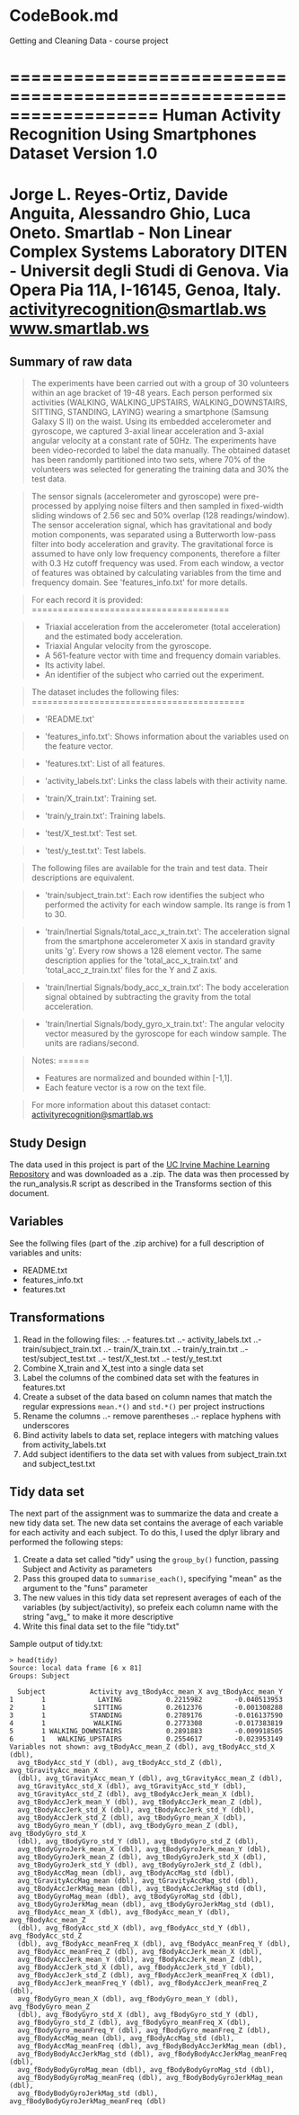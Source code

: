 # CodeBook.md

Getting and Cleaning Data - course project

==================================================================
Human Activity Recognition Using Smartphones Dataset
Version 1.0
==================================================================
Jorge L. Reyes-Ortiz, Davide Anguita, Alessandro Ghio, Luca Oneto.
Smartlab - Non Linear Complex Systems Laboratory
DITEN - Universit<E0> degli Studi di Genova.
Via Opera Pia 11A, I-16145, Genoa, Italy.
activityrecognition@smartlab.ws
www.smartlab.ws
==================================================================


## Summary of raw data

> The experiments have been carried out with a group of 30 volunteers within an age bracket of 19-48 years. Each person performed six activities (WALKING, WALKING_UPSTAIRS, WALKING_DOWNSTAIRS, SITTING, STANDING, LAYING) wearing a smartphone (Samsung Galaxy S II) on the waist. Using its embedded accelerometer and gyroscope, we captured 3-axial linear acceleration and 3-axial angular velocity at a constant rate of 50Hz. The experiments have been video-recorded to label the data manually. The obtained dataset has been randomly partitioned into two sets, where 70% of the volunteers was selected for generating the training data and 30% the test data. 

> The sensor signals (accelerometer and gyroscope) were pre-processed by applying noise filters and then sampled in fixed-width sliding windows of 2.56 sec and 50% overlap (128 readings/window). The sensor acceleration signal, which has gravitational and body motion components, was separated using a Butterworth low-pass filter into body acceleration and gravity. The gravitational force is assumed to have only low frequency components, therefore a filter with 0.3 Hz cutoff frequency was used. From each window, a vector of features was obtained by calculating variables from the time and frequency domain. See 'features_info.txt' for more details. 

>For each record it is provided:
======================================

>- Triaxial acceleration from the accelerometer (total acceleration) and the estimated body acceleration.
>- Triaxial Angular velocity from the gyroscope. 
>- A 561-feature vector with time and frequency domain variables. 
>- Its activity label. 
>- An identifier of the subject who carried out the experiment.

>The dataset includes the following files:
=========================================

>- 'README.txt'

>- 'features_info.txt': Shows information about the variables used on the feature vector.

>- 'features.txt': List of all features.

>- 'activity_labels.txt': Links the class labels with their activity name.

>- 'train/X_train.txt': Training set.

>- 'train/y_train.txt': Training labels.

>- 'test/X_test.txt': Test set.

>- 'test/y_test.txt': Test labels.

>The following files are available for the train and test data. Their descriptions are equivalent. 

>- 'train/subject_train.txt': Each row identifies the subject who performed the activity for each window sample. Its range is from 1 to 30. 

>- 'train/Inertial Signals/total_acc_x_train.txt': The acceleration signal from the smartphone accelerometer X axis in standard gravity units 'g'. Every row shows a 128 element vector. The same description applies for the 'total_acc_x_train.txt' and 'total_acc_z_train.txt' files for the Y and Z axis. 

>- 'train/Inertial Signals/body_acc_x_train.txt': The body acceleration signal obtained by subtracting the gravity from the total acceleration. 

>- 'train/Inertial Signals/body_gyro_x_train.txt': The angular velocity vector measured by the gyroscope for each window sample. The units are radians/second. 

>Notes: 
======
>- Features are normalized and bounded within [-1,1].
>- Each feature vector is a row on the text file.

>For more information about this dataset contact: activityrecognition@smartlab.ws

## Study Design

The data used in this project is part of the [UC Irvine Machine Learning Repository](https://archive.ics.uci.edu/ml/datasets.html) and was downloaded as a .zip.  The data was then processed by the run_analysis.R script as described in the Transforms section of this document.

## Variables

See the follwing files (part of the .zip archive) for a full description of variables and units:
- README.txt
- features_info.txt
- features.txt

## Transformations
1. Read in the following files:
..- features.txt
..- activity_labels.txt
..- train/subject_train.txt
..- train/X_train.txt
..- train/y_train.txt
..- test/subject_test.txt
..- test/X_test.txt
..- test/y_test.txt
2. Combine X_train and X_test into a single data set
3. Label the columns of the combined data set with the features in features.txt
4. Create a subset of the data based on column names that match the regular expressions `mean.*()` and `std.*()` per project instructions
5. Rename the columns
..- remove parentheses
..- replace hyphens with underscores
6. Bind activity labels to data set, replace integers with matching values from activity_labels.txt
7. Add subject identifiers to the data set with values from subject_train.txt and subject_test.txt

## Tidy data set

The next part of the assignment was to summarize the data and create a new tidy data set.  The new data set contains the average of each variable for each activity and each subject.  To do this, I used the dplyr library and performed the following steps:
1. Create a data set called "tidy" using the `group_by()` function, passing Subject and Activity as parameters
2. Pass this grouped data to `summarise_each()`, specifying "mean" as the argument to the "funs" parameter
3. The new values in this tidy data set represent averages of each of the variables (by subject/activity), so prefeix each column name with the string "avg_" to make it more descriptive
4. Write this final data set to the file "tidy.txt"

Sample output of tidy.txt:

```
> head(tidy)
Source: local data frame [6 x 81]
Groups: Subject

  Subject           Activity avg_tBodyAcc_mean_X avg_tBodyAcc_mean_Y
1       1             LAYING           0.2215982        -0.040513953
2       1            SITTING           0.2612376        -0.001308288
3       1           STANDING           0.2789176        -0.016137590
4       1            WALKING           0.2773308        -0.017383819
5       1 WALKING_DOWNSTAIRS           0.2891883        -0.009918505
6       1   WALKING_UPSTAIRS           0.2554617        -0.023953149
Variables not shown: avg_tBodyAcc_mean_Z (dbl), avg_tBodyAcc_std_X (dbl),
  avg_tBodyAcc_std_Y (dbl), avg_tBodyAcc_std_Z (dbl), avg_tGravityAcc_mean_X
  (dbl), avg_tGravityAcc_mean_Y (dbl), avg_tGravityAcc_mean_Z (dbl),
  avg_tGravityAcc_std_X (dbl), avg_tGravityAcc_std_Y (dbl),
  avg_tGravityAcc_std_Z (dbl), avg_tBodyAccJerk_mean_X (dbl),
  avg_tBodyAccJerk_mean_Y (dbl), avg_tBodyAccJerk_mean_Z (dbl),
  avg_tBodyAccJerk_std_X (dbl), avg_tBodyAccJerk_std_Y (dbl),
  avg_tBodyAccJerk_std_Z (dbl), avg_tBodyGyro_mean_X (dbl),
  avg_tBodyGyro_mean_Y (dbl), avg_tBodyGyro_mean_Z (dbl), avg_tBodyGyro_std_X
  (dbl), avg_tBodyGyro_std_Y (dbl), avg_tBodyGyro_std_Z (dbl),
  avg_tBodyGyroJerk_mean_X (dbl), avg_tBodyGyroJerk_mean_Y (dbl),
  avg_tBodyGyroJerk_mean_Z (dbl), avg_tBodyGyroJerk_std_X (dbl),
  avg_tBodyGyroJerk_std_Y (dbl), avg_tBodyGyroJerk_std_Z (dbl),
  avg_tBodyAccMag_mean (dbl), avg_tBodyAccMag_std (dbl),
  avg_tGravityAccMag_mean (dbl), avg_tGravityAccMag_std (dbl),
  avg_tBodyAccJerkMag_mean (dbl), avg_tBodyAccJerkMag_std (dbl),
  avg_tBodyGyroMag_mean (dbl), avg_tBodyGyroMag_std (dbl),
  avg_tBodyGyroJerkMag_mean (dbl), avg_tBodyGyroJerkMag_std (dbl),
  avg_fBodyAcc_mean_X (dbl), avg_fBodyAcc_mean_Y (dbl), avg_fBodyAcc_mean_Z
  (dbl), avg_fBodyAcc_std_X (dbl), avg_fBodyAcc_std_Y (dbl), avg_fBodyAcc_std_Z
  (dbl), avg_fBodyAcc_meanFreq_X (dbl), avg_fBodyAcc_meanFreq_Y (dbl),
  avg_fBodyAcc_meanFreq_Z (dbl), avg_fBodyAccJerk_mean_X (dbl),
  avg_fBodyAccJerk_mean_Y (dbl), avg_fBodyAccJerk_mean_Z (dbl),
  avg_fBodyAccJerk_std_X (dbl), avg_fBodyAccJerk_std_Y (dbl),
  avg_fBodyAccJerk_std_Z (dbl), avg_fBodyAccJerk_meanFreq_X (dbl),
  avg_fBodyAccJerk_meanFreq_Y (dbl), avg_fBodyAccJerk_meanFreq_Z (dbl),
  avg_fBodyGyro_mean_X (dbl), avg_fBodyGyro_mean_Y (dbl), avg_fBodyGyro_mean_Z
  (dbl), avg_fBodyGyro_std_X (dbl), avg_fBodyGyro_std_Y (dbl),
  avg_fBodyGyro_std_Z (dbl), avg_fBodyGyro_meanFreq_X (dbl),
  avg_fBodyGyro_meanFreq_Y (dbl), avg_fBodyGyro_meanFreq_Z (dbl),
  avg_fBodyAccMag_mean (dbl), avg_fBodyAccMag_std (dbl),
  avg_fBodyAccMag_meanFreq (dbl), avg_fBodyBodyAccJerkMag_mean (dbl),
  avg_fBodyBodyAccJerkMag_std (dbl), avg_fBodyBodyAccJerkMag_meanFreq (dbl),
  avg_fBodyBodyGyroMag_mean (dbl), avg_fBodyBodyGyroMag_std (dbl),
  avg_fBodyBodyGyroMag_meanFreq (dbl), avg_fBodyBodyGyroJerkMag_mean (dbl),
  avg_fBodyBodyGyroJerkMag_std (dbl), avg_fBodyBodyGyroJerkMag_meanFreq (dbl)
```

